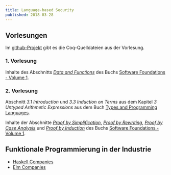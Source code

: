 ```yaml
---
title: Language-based Security
published: 2018-03-28
---
```



## Vorlesungen

Im [github-Projekt](https://github.com/jan-christiansen/Language-based-Security) gibt es die Coq-Quelldateien aus der Vorlesung.


### 1. Vorlesung

Inhalte des Abschnitts [_Data and Functions_](https://softwarefoundations.cis.upenn.edu/lf-current/Basics.html#lab17) des Buchs [Software Foundations - Volume 1](https://softwarefoundations.cis.upenn.edu/current/lf-current/index.html).


### 2. Vorlesung

Abschnitt _3.1 Introduction_ und _3.3 Induction on Terms_ aus dem Kapitel _3 Untyped Arithmetic Expressions_ aus dem Buch [Types and Programming Languages](https://ebookcentral.proquest.com/lib/zhbflensburg-ebooks/detail.action?docID=3338823).

Inhalte der Abschnitte [_Proof by Simplification_](https://softwarefoundations.cis.upenn.edu/lf-current/Basics.html#lab30), [_Proof by Rewriting_](https://softwarefoundations.cis.upenn.edu/lf-current/Basics.html#lab31), [_Proof by Case Analysis_](https://softwarefoundations.cis.upenn.edu/lf-current/Basics.html#lab32) und [_Proof by Induction_](https://softwarefoundations.cis.upenn.edu/lf-current/Induction.html#lab44) des Buchs [Software Foundations - Volume 1](https://softwarefoundations.cis.upenn.edu/current/lf-current/index.html).


## Funktionale Programmierung in der Industrie

* [Haskell Companies](https://github.com/erkmos/haskell-companies)
* [Elm Companies](https://github.com/lpil/elm-companies)
